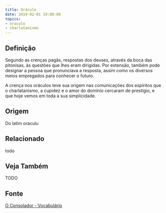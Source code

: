 ```yaml
---
title: Oráculo
date: 2019-02-01 19:00:00
topics:
- oraculo
- charlatanismo
---
```


## Definição
Segundo as crenças pagãs, respostas dos deuses, através da boca das pitonisas,
às questões que lhes eram dirigidas. Por extensão, também pode designar a pessoa
que pronunciava a resposta, assim como os diversos meios empregados para
conhecer o futuro. 

A crença nos oráculos teve sua origem nas comunicações dos espíritos que o
charlatanismo, a cupidez e o amor do domínio cercaram de prestígio, e que hoje
vemos em toda a sua simplicidade.

## Origem
Do latim oraculu

## Relacionado
todo

## Veja Também
TODO

## Fonte
[O Consolador - Vocabulário](http://www.oconsolador.com.br/linkfixo/vocabulario/principal.html)
